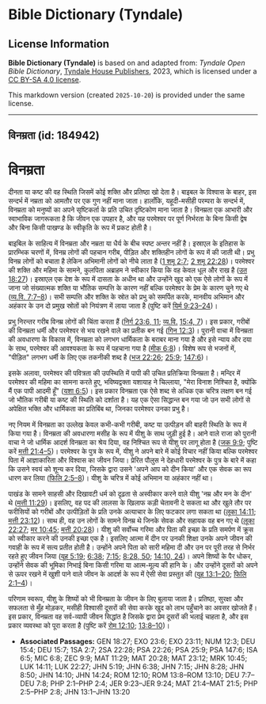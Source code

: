 # Bible Dictionary (Tyndale)

## License Information

**Bible Dictionary (Tyndale)** is based on and adapted from: _Tyndale Open Bible Dictionary_, [Tyndale House Publishers](https://tyndaleopenresources.com/), 2023, which is licensed under a [CC BY-SA 4.0 license](https://creativecommons.org/licenses/by-sa/4.0/legalcode.en).

This markdown version (created `2025-10-20`) is provided under the same license.



--------------------------------

## विनम्रता (id: 184942)

विनम्रता
========

दीनता या कष्ट की वह स्थिति जिसमें कोई शक्ति और प्रतिष्ठा खो देता है। बाइबल के विश्वास के बाहर, इस सन्दर्भ में नम्रता को आमतौर पर एक गुण नहीं माना जाता। हालाँकि, यहूदी\-मसीही परम्परा के सन्दर्भ में, विनम्रता को मनुष्यों का अपने सृष्टिकर्ता के प्रति उचित दृष्टिकोण माना जाता है। विनम्रता एक आभारी और स्वाभाविक जागरूकता है कि जीवन एक उपहार है, और यह परमेश्वर पर पूर्ण निर्भरता के बिना किसी द्वेष और बिना किसी पाखण्ड के स्वीकृति के रूप में प्रकट होती है।

बाइबिल के साहित्य में विनम्रता और नम्रता या धैर्य के बीच स्पष्ट अन्तर नहीं है। इस्राएल के इतिहास के प्रारम्भिक चरणों में, विनम्र लोगों की पहचान गरीब, पीड़ित और शक्तिहीन लोगों के रूप में की जाती थी। प्रभु विनम्र लोगों को बचाता है लेकिन अभिमानी लोगों को नीचे लाता है ([1 शमू 2:7](https://ref.ly/1Sam2:7); [2 शमू 22:28](https://ref.ly/2Sam22:28))। परमेश्वर की शक्ति और महिमा के सामने, कुलपिता अब्राहम ने स्वीकार किया कि वह केवल धूल और राख है ([उत 18:27](https://ref.ly/Gen18:27))। इस्राएल एक देश के रूप में दासता के अधीन था और उन्होंने खुद को एक ऐसे लोगों के रूप में जाना जो संख्यात्मक शक्ति या भौतिक सम्पत्ति के कारण नहीं बल्कि परमेश्वर के प्रेम के कारण चुने गए थे ([व्य.वि. 7:7–8](https://ref.ly/Deut7:7-Deut7:8))। सभी सम्पत्ति और शक्ति के स्रोत को प्रभु को समर्पित करके, मानवीय अभिमान और अहंकार के उन दो प्रमुख स्रोतों को नियंत्रण में लाया जाता है (पुष्टि करें [यिर्म 9:23–24](https://ref.ly/Jer9:23-Jer9:24))।

प्रभु निरन्तर गरीब विनम्र लोगों की चिंता करता हैं ([निर्ग 23:6, 11](https://ref.ly/Exod23:6,Exod23:11); [व्य.वि.](https://ref.ly/Deut7:7-Deut7:8) [15:4, 7](https://ref.ly/Deut15:4))। इस प्रकार, गरीबों की विनम्रता धर्मी और परमेश्वर से भय रखने वाले का प्रतीक बन गई ([गिन 12:3](https://ref.ly/Num12:3))। पुरानी वाचा में विनम्रता की अवधारणा के विकास में, विनम्रता को लगभग धार्मिकता के बराबर माना गया है और इसे न्याय और दया के साथ, परमेश्वर की आवश्यकता के रूप में पहचाना गया है ([मीक 6:8](https://ref.ly/Mic6:8))। विशेष रूप से भजनों में, "पीड़ित" लगभग धर्मी के लिए एक तकनीकी शब्द है ([भज 22:26](https://ref.ly/Ps22:26); [25:9](https://ref.ly/Ps25:9); [147:6](https://ref.ly/Ps147:6))।

इसके अलावा, परमेश्वर की पवित्रता की उपस्थिति में पापी की उचित प्रतिक्रिया विनम्रता है। मन्दिर में परमेश्वर की महिमा का सामना करते हुए, भविष्यद्वक्ता यशायाह ने चिल्लाया, "मेरा विनाश निश्चित है, क्योंकि मैं एक पापी आदमी हूँ" ([यशा 6:5](https://ref.ly/Isa6:5))। इस प्रकार विनम्रता एक ऐसे शब्द से अधिक एक चरित्र लक्षण बन गई जो भौतिक गरीबी या कष्ट की स्थिति को दर्शाता है। यह एक ऐसा सिद्धान्त बन गया जो उन सभी लोगों से अपेक्षित भक्ति और धार्मिकता का प्रतिबिंब था, जिनका परमेश्वर उनका प्रभु है।

नए नियम में विनम्रता का उल्लेख केवल कभी\-कभी गरीबी, कष्ट या उत्पीड़न की बाहरी स्थिति के रूप में किया गया है। विनम्रता की अवधारणा मसीह के रूप में यीशु के साथ जुड़ी हुई है। आने वाले राजा को पुरानी वाचा ने जो धार्मिक आदर्श विनम्रता का श्रेय दिया, वह निश्चित रूप से यीशु पर लागू होता है ([जक 9:9](https://ref.ly/Zech9:9); पुष्टि करें [मत्ती 21:4–5](https://ref.ly/Matt21:4-Matt21:5))। परमेश्वर के पुत्र के रूप में, यीशु ने अपने बारे में कोई विचार नहीं किया बल्कि परमेश्वर पिता में आज्ञाकारिता और विश्वास का जीवन जिया। प्रेरित पौलुस ने देहधारी परमेश्वर के पुत्र के बारे में कहा कि उसने स्वयं को शून्य कर दिया, जिसके द्वारा उसने 'अपने आप को दीन किया' और एक सेवक का रूप धारण कर लिया ([फिलि 2:5–8](https://ref.ly/Phil2:5-Phil2:8))। यीशु के चरित्र में कोई अभिमान या अहंकार नहीं था।

पाखंड के सामने साहसी और दिखावटी धर्म को दृढ़ता से अस्वीकार करने वाले यीशु 'नम्र और मन के दीन' थे ([मत्ती 11:29](https://ref.ly/Matt11:29))। इसलिए, वह पद की लालसा के खिलाफ कड़ी चेतावनी दे सकता था और खुले तौर पर फरीसियों को गरीबों और उत्पीड़ितों के प्रति उनके अत्याचार के लिए फटकार लगा सकता था ([लूका 14:11](https://ref.ly/Luke14:11); [मत्ती 23:12](https://ref.ly/Matt23:12))। साथ ही, वह उन लोगों के सामने विनम्र थे जिनके सेवक और सहायक वह बन गए थे ([लूका 22:27](https://ref.ly/Luke22:27); [मर 10:45](https://ref.ly/Mark10:45); [मत्ती 20:28](https://ref.ly/Matt20:28))। यीशु की सर्वोच्च गरिमा और पिता की इच्छा के प्रति समर्पण में क्रूस को स्वीकार करने की उनकी इच्छा एक है। इसलिए आत्मा में दीन पर उनकी शिक्षा उनके अपने जीवन की गवाही के रूप में सत्य प्रतीत होती है। उन्होंने अपने पिता को सारी महिमा दी और उन पर पूरी तरह से निर्भर रहते हुए जीवन जिया ([यूह 5:19](https://ref.ly/John5:19); [6:38](https://ref.ly/John6:38); [7:15](https://ref.ly/John7:15); [8:28, 50](https://ref.ly/John8:28,John8:50); [14:10, 24](https://ref.ly/John14:10,John14:24))। अपने शिष्यों के पैर धोकर, उन्होंने सेवक की भूमिका निभाई बिना किसी गरिमा या आत्म\-मूल्य की हानि के। और उन्होंने दूसरों को अपने से ऊपर रखने में खुशी पाने वाले जीवन के आदर्श के रूप में ऐसी सेवा प्रस्तुत की ([यूह 13:1–20](https://ref.ly/John13:1-John13:20); [फिलि 2:1–4](https://ref.ly/Phil2:1-Phil2:4))।

परिणाम स्वरूप, यीशु के शिष्यों को भी विनम्रता के जीवन के लिए बुलाया जाता है। प्रतिष्ठा, सुरक्षा और सफलता से मुँह मोड़कर, मसीही विश्वासी दूसरों की सेवा करके खुद को लाभ पहुँचाने का अवसर खोजते हैं। इस प्रकार, विनम्रता वह सर्व\-व्यापी जीवन सिद्धांत है जिसके द्वारा प्रेम दूसरों की भलाई चाहता है, और इस प्रकार व्यवस्था को पूरा करता है (पुष्टि करें [रोम 12:10](https://ref.ly/Rom12:10); [13:8–10](https://ref.ly/Rom13:8-Rom13:10))।

* **Associated Passages:** GEN 18:27; EXO 23:6; EXO 23:11; NUM 12:3; DEU 15:4; DEU 15:7; 1SA 2:7; 2SA 22:28; PSA 22:26; PSA 25:9; PSA 147:6; ISA 6:5; MIC 6:8; ZEC 9:9; MAT 11:29; MAT 20:28; MAT 23:12; MRK 10:45; LUK 14:11; LUK 22:27; JHN 5:19; JHN 6:38; JHN 7:15; JHN 8:28; JHN 8:50; JHN 14:10; JHN 14:24; ROM 12:10; ROM 13:8–ROM 13:10; DEU 7:7–DEU 7:8; PHP 2:1–PHP 2:4; JER 9:23–JER 9:24; MAT 21:4–MAT 21:5; PHP 2:5–PHP 2:8; JHN 13:1–JHN 13:20

